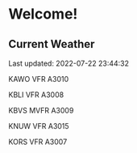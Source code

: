 # Welcome!

## Current Weather

Last updated: 2022-07-22 23:44:32

KAWO VFR A3010

KBLI VFR A3008

KBVS MVFR A3009

KNUW VFR A3015

KORS VFR A3007


